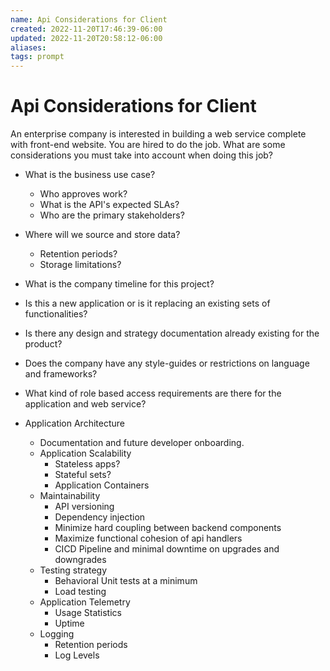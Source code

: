```yaml
---
name: Api Considerations for Client
created: 2022-11-20T17:46:39-06:00
updated: 2022-11-20T20:58:12-06:00
aliases: 
tags: prompt
---
```

# Api Considerations for Client

An enterprise company is interested in building a web service complete with front-end website. You are hired to do the job. What are some considerations you must take into account when doing this job?

- What is the business use case?
	- Who approves work?
	- What is the API's expected SLAs?
	- Who are the primary stakeholders?
	
- Where will we source and store data?
	- Retention periods?
	- Storage limitations?
	  
- What is the company timeline for this project?
- Is this a new application or is it replacing an existing sets of functionalities?
- Is there any design and strategy documentation already existing for the product?
- Does the company have any style-guides or restrictions on language and frameworks?
- What kind of role based access requirements are there for the application and web service?

- Application Architecture
	- Documentation and future developer onboarding.
	- Application Scalability
		- Stateless apps?
		- Stateful sets?
		- Application Containers
	- Maintainability
		- API versioning
		- Dependency injection
		- Minimize hard coupling between backend components
		- Maximize functional cohesion of api handlers
		- CICD Pipeline and minimal downtime on upgrades and downgrades
	- Testing strategy
		- Behavioral Unit tests at a minimum
		- Load testing
	 - Application Telemetry
		 - Usage Statistics
		 - Uptime
	- Logging
		- Retention periods
		- Log Levels